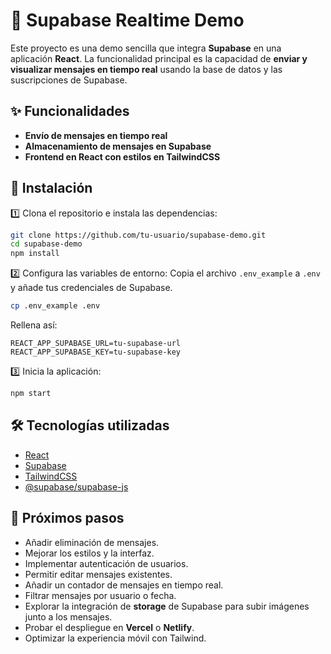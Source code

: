 # 📡 Supabase Realtime Demo

Este proyecto es una demo sencilla que integra **Supabase** en una aplicación **React**. La funcionalidad principal es la capacidad de **enviar y visualizar mensajes en tiempo real** usando la base de datos y las suscripciones de Supabase.

## ✨ Funcionalidades

* **Envío de mensajes en tiempo real**
* **Almacenamiento de mensajes en Supabase**
* **Frontend en React con estilos en TailwindCSS**

## 🚀 Instalación

1️⃣ Clona el repositorio e instala las dependencias:

```bash
git clone https://github.com/tu-usuario/supabase-demo.git
cd supabase-demo
npm install
```

2️⃣ Configura las variables de entorno:
Copia el archivo `.env_example` a `.env` y añade tus credenciales de Supabase.

```bash
cp .env_example .env
```

Rellena así:

```env
REACT_APP_SUPABASE_URL=tu-supabase-url
REACT_APP_SUPABASE_KEY=tu-supabase-key
```

3️⃣ Inicia la aplicación:

```bash
npm start
```

## 🛠️ Tecnologías utilizadas

* [React](https://react.dev/)
* [Supabase](https://supabase.com/)
* [TailwindCSS](https://tailwindcss.com/)
* [@supabase/supabase-js](https://supabase.com/docs/reference/javascript)

## 📌 Próximos pasos

* Añadir eliminación de mensajes.
* Mejorar los estilos y la interfaz.
* Implementar autenticación de usuarios.
* Permitir editar mensajes existentes.
* Añadir un contador de mensajes en tiempo real.
* Filtrar mensajes por usuario o fecha.
* Explorar la integración de **storage** de Supabase para subir imágenes junto a los mensajes.
* Probar el despliegue en **Vercel** o **Netlify**.
* Optimizar la experiencia móvil con Tailwind.